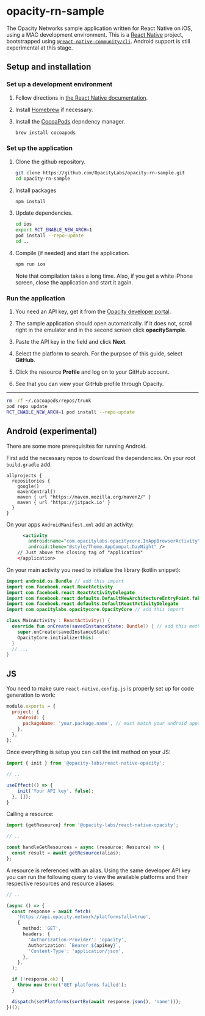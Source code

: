 # opacity-rn-sample

The Opacity Networks sample application written for React Native on iOS, using a MAC development environment.
This is a [React Native](https://reactnative.dev) project, bootstrapped using [`@react-native-community/cli`](https://github.com/react-native-community/cli).
Android support is still experimental at this stage.

## Setup and installation

### Set up a development environment

1. Follow directions in [the React Native documentation](https://reactnative.dev/docs/set-up-your-environment).

1. Install [Homebrew](https://brew.sh/) if necessary.

1. Install the [CocoaPods](https://cocoapods.org/) depndency manager.

   ```sh
   brew install cocoapods
   ```

### Set up the application

1. Clone the github repository.

    ```sh
    git clone https://github.com/OpacityLabs/opacity-rn-sample.git
    cd opacity-rn-sample
    ```

1. Install packages

    ```sh
    npm install
    ```

1. Update dependencies.

   ```sh
   cd ios
   export RCT_ENABLE_NEW_ARCH=1
   pod install --repo-update
   cd ..
   ```

1. Compile (if needed) and start the application.

   ```sh
   npm run ios
   ```

   Note that compilation takes a long time.
   Also, if you get a white iPhone screen, close the application and start it again.

### Run the application

1. You need an API key, get it from the [Opacity developer portal](https://app.opacity.network).

1. The sample application should open automatically.
   If it does not, scroll right in the emulator and in the second screen click **opacitySample**.

1. Paste the API key in the field and click **Next**.

1. Select the platform to search.
   For the purpsoe of this guide, select **GitHub**.

1. Click the resource **Profile** and log on to your GitHub account.

1. See that you can view your GitHub profile through Opacity.



---------------------------



```sh
rm -rf ~/.cocoapods/repos/trunk
pod repo update
RCT_ENABLE_NEW_ARCH=1 pod install --repo-update
```



## Android (experimental)

There are some more prerequisites for running Android.

First add the necessary repos to download the dependencies. On your root `build.gradle` add:

```
allprojects {
  repositories {
    google()
    mavenCentral()
    maven { url "https://maven.mozilla.org/maven2/" }
    maven { url 'https://jitpack.io' }
  }
}
```

On your apps `AndroidManifest.xml` add an activity:

```xml
      <activity
        android:name="com.opacitylabs.opacitycore.InAppBrowserActivity"
        android:theme="@style/Theme.AppCompat.DayNight" />
    // Just above the closing tag of "application"
    </application>
```

On your main activity you need to initialize the library (kotlin snippet):

```kotlin
import android.os.Bundle // add this import
import com.facebook.react.ReactActivity
import com.facebook.react.ReactActivityDelegate
import com.facebook.react.defaults.DefaultNewArchitectureEntryPoint.fabricEnabled
import com.facebook.react.defaults.DefaultReactActivityDelegate
import com.opacitylabs.opacitycore.OpacityCore // add this import

class MainActivity : ReactActivity() {
  override fun onCreate(savedInstanceState: Bundle?) { // add this method
    super.onCreate(savedInstanceState)
    OpacityCore.initialize(this)
  }
  // ...
}
```

## JS

You need to make sure `react-native.config.js` is properly set up for code generation to work:

```js
module.exports = {
  project: {
    android: {
      packageName: 'your.package.name', // must match your android apps package name, take a look into build.gradle
    },
  },
};
```

Once everything is setup you can call the init method on your JS:

```ts
import { init } from '@opacity-labs/react-native-opacity';

// ..

useEffect(() => {
    init('Your API key', false);
  }, []);
}

```

Calling a resource:

```ts
import {getResource} from '@opacity-labs/react-native-opacity';

// ..

const handleGetResources = async (resource: Resource) => {
  const result = await getResource(alias);
};
```

A resource is referenced with an alias. Using the same developer API key you can run the following query to view the available platforms and their respective resources and resource aliases:

```ts
// ..

(async () => {
  const response = await fetch(
    'https://api.opacity.network/platforms?all=true',
    {
      method: 'GET',
      headers: {
        'Authorization-Provider': 'opacity',
        Authorization: `Bearer ${apiKey}`,
        'Content-Type': 'application/json',
      },
    },
  );

  if (!response.ok) {
    throw new Error('GET platforms failed');
  }

  dispatch(setPlatforms(sortBy(await response.json(), 'name')));
})();
```
